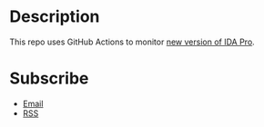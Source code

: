 # Description

This repo uses GitHub Actions to monitor [new version of IDA Pro](https://www.hex-rays.com/updida.shtml).

# Subscribe

* [Email](https://groups.google.com/forum/#!forum/ida-update/join)
* [RSS](https://github.com/zhangyoufu/ida-update/commits/master.atom)
